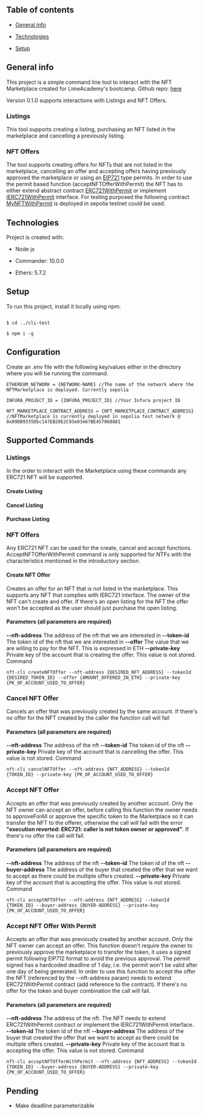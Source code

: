 ## Table of contents

  

- [General info](#general-info)

- [Technologies](#technologies)

- [Setup](#setup)

  

## General info

This project is a simple command line tool to interact with the NFT Marketplace created for LimeAcademy's bootcamp. Github repo: [here](https://github.com/baltasarromero/lma-nft-marketplace)

Version 0.1.0 supports interactions with Listings and NFT Offers. 
### Listings
This tool supports creating a listing, purchasing an NFT listed in the marketplace and cancelling a previously listing.

### NFT Offers
The tool supports creating  offers for NFTs that are not listed in the marketplace, cancelling an offer and accepting offers having previously approved the marketplace or using an [EIP721](https://eips.ethereum.org/EIPS/eip-712) type permits.
In order to use the permit based function (acceptNFTOfferWithPermit) the NFT has to either extend abstract contract [ERC721WithPermit](https://github.com/baltasarromero/lma-nft-marketplace/contracts/ERC721WithPermit.sol)  or implement [IERC721WithPermit](https://github.com/baltasarromero/lma-nft-marketplace/interfaces/IERC721WithPermit.sol) interface. For testing purposed the following contract [MyNFTWithPermit](https://sepolia.etherscan.io/address/0xD844FDbe21FA66dd883bc132bc1D37141437B0aE#readContract) is deployed in sepolia testnet could be used.

## Technologies

Project is created with:

- Node js

- Commander: 10.0.0

- Ethers: 5.7.2

  

## Setup

To run this project, install it locally using npm:
```

$ cd ../cli-test

$ npm i -g
```

## Configuration

Create an .env file with the following key/values either in the directory where you will be running the command. 

```
ETHEREUM_NETWORK = {NETWORK-NAME} //The name of the network where the NFTMarketplace is deployed. Currently sepolia

INFURA_PROJECT_ID = {INFURA_PROJECT_ID} //Your Infura project ID

NFT_MARKETPLACE_CONTRACT_ADDRESS = {NFT_MARKETPLACE_CONTRACT_ADDRESS} //NFTMarketplace is currently deployed in sepolia test network @ 0x09DB9335Dbc147EB20E2C93e03e67BE457068881
```
## Supported Commands

### Listings
In the order to interact with the Marketplace using these commands any ERC721 NFT will be supported.

####  Create Listing

#### Cancel Listing

####  Purchase Listing

### NFT Offers
Any ERC721 NFT can be used for the create, cancel and accept functions. AcceptNFTOfferWithPermit command is only supported for NTFs with the characteristics mentioned in the introductory section.  

#### Create NFT Offer
Creates an offer for an NFT that is not listed in the marketplace. This supports any NFT that complies with IERC721 interface. The owner of the NFT can't create and offer. If there's an open listing for the NFT the offer won't be accepted as the user should just purchase the open listing.
#### Parameters (all parameters are required)

**--nft-address** The address of the nft that we are interested in
**--token-id** The token id of the nft that we are interested in
**--offer** The value that we are willing to pay for the NFT. This is expressed in ETH
**--private-key** Private key of the account that is creating the offer. This value is not stored.
Command
```` 
nft-cli createNFTOffer --nft-address {DESIRED_NFT_ADDRESS} --tokenId {DESIRED_TOKEN_ID} --offer {AMOUNT_OFFERED_IN_ETH} --private-key {PK_OF_ACCOUNT_USED_TO_OFFER} 
```` 

### Cancel NFT Offer
Cancels an offer that was previously created by the same account. If there's no offer for the NFT created by the caller the function call will fail 

#### Parameters (all parameters are required)

**--nft-address** The address of the nft
**--token-id** The token id of the nft 
**--private-key** Private key of the account that is cancelling the offer. This value is not stored.
Command
```` 
nft-cli cancelNFTOffer --nft-address {NFT_ADDRESS} --tokenId {TOKEN_ID} --private-key {PK_OF_ACCOUNT_USED_TO_OFFER} 
```` 

### Accept NFT Offer
Accepts an offer that was previously created by another account. Only the NFT owner can accept an offer, before calling this function the owner needs to approveForAll or approve the specific token to the Marketplace so it can transfer the NFT to the offerer, otherwise the call will fail with the error **"execution reverted: ERC721: caller is not token owner or approved"**. If there's no offer the call will fail.

#### Parameters (all parameters are required)

**--nft-address** The address of the nft
**--token-id** The token id of the nft 
**--buyer-address** The address of the buyer that created the offer that we want to accept as there could be multiple offers created.
**--private-key** Private key of the account that is accepting the offer. This value is not stored.
Command
```` 
nft-cli acceptNFTOffer --nft-address {NFT_ADDRESS} --tokenId {TOKEN_ID} --buyer-address {BUYER-ADDRESS} --private-key {PK_OF_ACCOUNT_USED_TO_OFFER} 
```` 

### Accept NFT Offer With Permit
Accepts an offer that was previously created by another account. Only the NFT owner can accept an offer. This function doesn't require the owner to previously approve the marketplace to transfer the token, it uses a signed permit following EIP712 format to avoid the previous approval. The permit signed has a hardcoded deadline of 1 day, i.e. the permit won't be valid after one day of being generated.
In order to use this function to accept the offer the NFT (referenced by the --nft-address param) needs to extend ERC721WithPermit contract (add reference to the contract). 
If there's no offer for the token and buyer combination the call will fail.

#### Parameters (all parameters are required)

**--nft-address** The address of the nft. The NFT needs to extend ERC721WithPermit contract or implement the IERC721WithPermit interface.
**--token-id** The token id of the nft 
**--buyer-address** The address of the buyer that created the offer that we want to accept as there could be multiple offers created.
**--private-key** Private key of the account that is accepting the offer. This value is not stored.
Command
```` 
nft-cli acceptNFTOfferWithPermit --nft-address {NFT_ADDRESS} --tokenId {TOKEN_ID} --buyer-address {BUYER-ADDRESS} --private-key {PK_OF_ACCOUNT_USED_TO_OFFER} 
```` 


## Pending
- Make deadline parameterizable